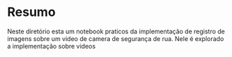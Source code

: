 # Resumo

Neste diretório esta um notebook praticos da implementação de registro de imagens sobre um video de camera de segurança de rua. Nele é explorado a implementação sobre videos